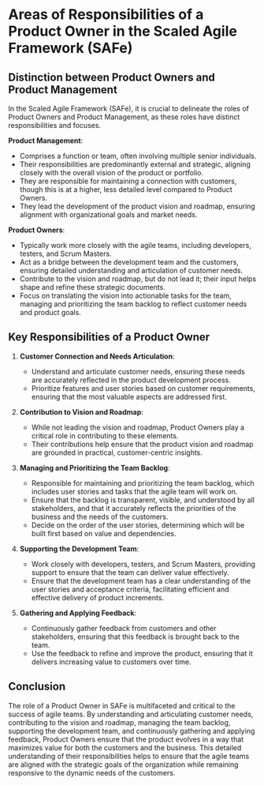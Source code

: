 # Areas of Responsibilities of a Product Owner in the Scaled Agile Framework (SAFe)

## Distinction between Product Owners and Product Management

In the Scaled Agile Framework (SAFe), it is crucial to delineate the roles of Product Owners and Product Management, as these roles have distinct responsibilities and focuses.

**Product Management**:

- Comprises a function or team, often involving multiple senior individuals.
- Their responsibilities are predominantly external and strategic, aligning closely with the overall vision of the product or portfolio.
- They are responsible for maintaining a connection with customers, though this is at a higher, less detailed level compared to Product Owners.
- They lead the development of the product vision and roadmap, ensuring alignment with organizational goals and market needs.

**Product Owners**:

- Typically work more closely with the agile teams, including developers, testers, and Scrum Masters.
- Act as a bridge between the development team and the customers, ensuring detailed understanding and articulation of customer needs.
- Contribute to the vision and roadmap, but do not lead it; their input helps shape and refine these strategic documents.
- Focus on translating the vision into actionable tasks for the team, managing and prioritizing the team backlog to reflect customer needs and product goals.

## Key Responsibilities of a Product Owner

1. **Customer Connection and Needs Articulation**:
    - Understand and articulate customer needs, ensuring these needs are accurately reflected in the product development process.
    - Prioritize features and user stories based on customer requirements, ensuring that the most valuable aspects are addressed first.

2. **Contribution to Vision and Roadmap**:
    - While not leading the vision and roadmap, Product Owners play a critical role in contributing to these elements.
    - Their contributions help ensure that the product vision and roadmap are grounded in practical, customer-centric insights.

3. **Managing and Prioritizing the Team Backlog**:
    - Responsible for maintaining and prioritizing the team backlog, which includes user stories and tasks that the agile team will work on.
    - Ensure that the backlog is transparent, visible, and understood by all stakeholders, and that it accurately reflects the priorities of the business and the needs of the customers.
    - Decide on the order of the user stories, determining which will be built first based on value and dependencies.

4. **Supporting the Development Team**:
    - Work closely with developers, testers, and Scrum Masters, providing support to ensure that the team can deliver value effectively.
    - Ensure that the development team has a clear understanding of the user stories and acceptance criteria, facilitating efficient and effective delivery of product increments.

5. **Gathering and Applying Feedback**:
    - Continuously gather feedback from customers and other stakeholders, ensuring that this feedback is brought back to the team.
    - Use the feedback to refine and improve the product, ensuring that it delivers increasing value to customers over time.

## Conclusion

The role of a Product Owner in SAFe is multifaceted and critical to the success of agile teams. By understanding and articulating customer needs, contributing to the vision and roadmap, managing the team backlog, supporting the development team, and continuously gathering and applying feedback, Product Owners ensure that the product evolves in a way that maximizes value for both the customers and the business. This detailed understanding of their responsibilities helps to ensure that the agile teams are aligned with the strategic goals of the organization while remaining responsive to the dynamic needs of the customers.
